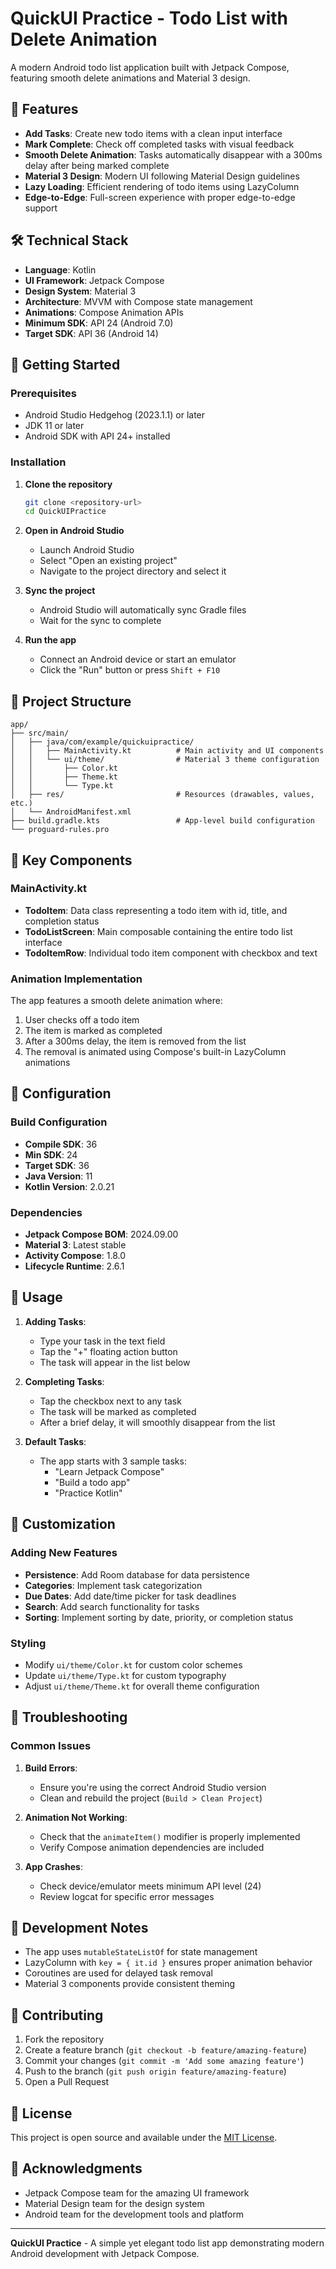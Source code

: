 # QuickUI Practice - Todo List with Delete Animation

A modern Android todo list application built with Jetpack Compose, featuring smooth delete animations and Material 3 design.

## 📱 Features

- **Add Tasks**: Create new todo items with a clean input interface
- **Mark Complete**: Check off completed tasks with visual feedback
- **Smooth Delete Animation**: Tasks automatically disappear with a 300ms delay after being marked complete
- **Material 3 Design**: Modern UI following Material Design guidelines
- **Lazy Loading**: Efficient rendering of todo items using LazyColumn
- **Edge-to-Edge**: Full-screen experience with proper edge-to-edge support

## 🛠️ Technical Stack

- **Language**: Kotlin
- **UI Framework**: Jetpack Compose
- **Design System**: Material 3
- **Architecture**: MVVM with Compose state management
- **Animations**: Compose Animation APIs
- **Minimum SDK**: API 24 (Android 7.0)
- **Target SDK**: API 36 (Android 14)

## 🚀 Getting Started

### Prerequisites

- Android Studio Hedgehog (2023.1.1) or later
- JDK 11 or later
- Android SDK with API 24+ installed

### Installation

1. **Clone the repository**
   ```bash
   git clone <repository-url>
   cd QuickUIPractice
   ```

2. **Open in Android Studio**
   - Launch Android Studio
   - Select "Open an existing project"
   - Navigate to the project directory and select it

3. **Sync the project**
   - Android Studio will automatically sync Gradle files
   - Wait for the sync to complete

4. **Run the app**
   - Connect an Android device or start an emulator
   - Click the "Run" button or press `Shift + F10`

## 📁 Project Structure

```
app/
├── src/main/
│   ├── java/com/example/quickuipractice/
│   │   ├── MainActivity.kt          # Main activity and UI components
│   │   └── ui/theme/                # Material 3 theme configuration
│   │       ├── Color.kt
│   │       ├── Theme.kt
│   │       └── Type.kt
│   ├── res/                         # Resources (drawables, values, etc.)
│   └── AndroidManifest.xml
├── build.gradle.kts                 # App-level build configuration
└── proguard-rules.pro
```

## 🎨 Key Components

### MainActivity.kt
- **TodoItem**: Data class representing a todo item with id, title, and completion status
- **TodoListScreen**: Main composable containing the entire todo list interface
- **TodoItemRow**: Individual todo item component with checkbox and text

### Animation Implementation
The app features a smooth delete animation where:
1. User checks off a todo item
2. The item is marked as completed
3. After a 300ms delay, the item is removed from the list
4. The removal is animated using Compose's built-in LazyColumn animations

## 🔧 Configuration

### Build Configuration
- **Compile SDK**: 36
- **Min SDK**: 24
- **Target SDK**: 36
- **Java Version**: 11
- **Kotlin Version**: 2.0.21

### Dependencies
- **Jetpack Compose BOM**: 2024.09.00
- **Material 3**: Latest stable
- **Activity Compose**: 1.8.0
- **Lifecycle Runtime**: 2.6.1

## 🎯 Usage

1. **Adding Tasks**:
   - Type your task in the text field
   - Tap the "+" floating action button
   - The task will appear in the list below

2. **Completing Tasks**:
   - Tap the checkbox next to any task
   - The task will be marked as completed
   - After a brief delay, it will smoothly disappear from the list

3. **Default Tasks**:
   - The app starts with 3 sample tasks:
     - "Learn Jetpack Compose"
     - "Build a todo app"
     - "Practice Kotlin"

## 🎨 Customization

### Adding New Features
- **Persistence**: Add Room database for data persistence
- **Categories**: Implement task categorization
- **Due Dates**: Add date/time picker for task deadlines
- **Search**: Add search functionality for tasks
- **Sorting**: Implement sorting by date, priority, or completion status

### Styling
- Modify `ui/theme/Color.kt` for custom color schemes
- Update `ui/theme/Type.kt` for custom typography
- Adjust `ui/theme/Theme.kt` for overall theme configuration

## 🐛 Troubleshooting

### Common Issues

1. **Build Errors**:
   - Ensure you're using the correct Android Studio version
   - Clean and rebuild the project (`Build > Clean Project`)

2. **Animation Not Working**:
   - Check that the `animateItem()` modifier is properly implemented
   - Verify Compose animation dependencies are included

3. **App Crashes**:
   - Check device/emulator meets minimum API level (24)
   - Review logcat for specific error messages

## 📝 Development Notes

- The app uses `mutableStateListOf` for state management
- LazyColumn with `key = { it.id }` ensures proper animation behavior
- Coroutines are used for delayed task removal
- Material 3 components provide consistent theming

## 🤝 Contributing

1. Fork the repository
2. Create a feature branch (`git checkout -b feature/amazing-feature`)
3. Commit your changes (`git commit -m 'Add some amazing feature'`)
4. Push to the branch (`git push origin feature/amazing-feature`)
5. Open a Pull Request

## 📄 License

This project is open source and available under the [MIT License](LICENSE).

## 🙏 Acknowledgments

- Jetpack Compose team for the amazing UI framework
- Material Design team for the design system
- Android team for the development tools and platform

---

**QuickUI Practice** - A simple yet elegant todo list app demonstrating modern Android development with Jetpack Compose.